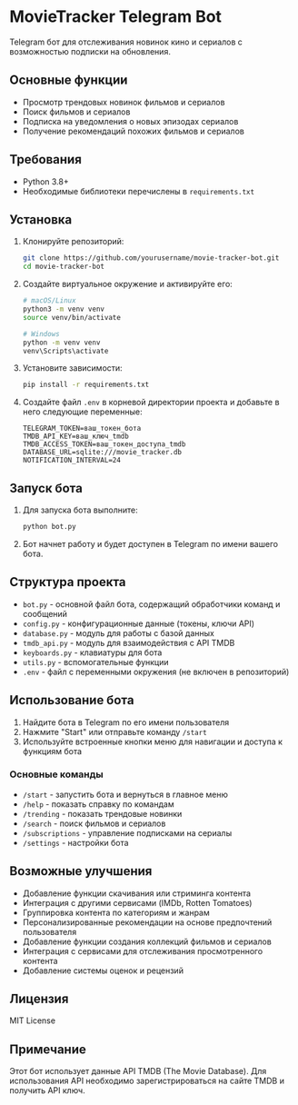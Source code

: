 # MovieTracker Telegram Bot

Telegram бот для отслеживания новинок кино и сериалов с возможностью подписки на обновления.

## Основные функции

- Просмотр трендовых новинок фильмов и сериалов
- Поиск фильмов и сериалов
- Подписка на уведомления о новых эпизодах сериалов
- Получение рекомендаций похожих фильмов и сериалов

## Требования

- Python 3.8+
- Необходимые библиотеки перечислены в `requirements.txt`

## Установка

1. Клонируйте репозиторий:
   ```bash
   git clone https://github.com/yourusername/movie-tracker-bot.git
   cd movie-tracker-bot
   ```

2. Создайте виртуальное окружение и активируйте его:
   ```bash
   # macOS/Linux
   python3 -m venv venv
   source venv/bin/activate
   
   # Windows
   python -m venv venv
   venv\Scripts\activate
   ```

3. Установите зависимости:
   ```bash
   pip install -r requirements.txt
   ```

4. Создайте файл `.env` в корневой директории проекта и добавьте в него следующие переменные:
   ```
   TELEGRAM_TOKEN=ваш_токен_бота
   TMDB_API_KEY=ваш_ключ_tmdb
   TMDB_ACCESS_TOKEN=ваш_токен_доступа_tmdb
   DATABASE_URL=sqlite:///movie_tracker.db
   NOTIFICATION_INTERVAL=24
   ```

## Запуск бота

1. Для запуска бота выполните:
   ```bash
   python bot.py
   ```

2. Бот начнет работу и будет доступен в Telegram по имени вашего бота.

## Структура проекта

- `bot.py` - основной файл бота, содержащий обработчики команд и сообщений
- `config.py` - конфигурационные данные (токены, ключи API)
- `database.py` - модуль для работы с базой данных
- `tmdb_api.py` - модуль для взаимодействия с API TMDB
- `keyboards.py` - клавиатуры для бота
- `utils.py` - вспомогательные функции
- `.env` - файл с переменными окружения (не включен в репозиторий)

## Использование бота

1. Найдите бота в Telegram по его имени пользователя
2. Нажмите "Start" или отправьте команду `/start`
3. Используйте встроенные кнопки меню для навигации и доступа к функциям бота

### Основные команды

- `/start` - запустить бота и вернуться в главное меню
- `/help` - показать справку по командам
- `/trending` - показать трендовые новинки
- `/search` - поиск фильмов и сериалов
- `/subscriptions` - управление подписками на сериалы
- `/settings` - настройки бота

## Возможные улучшения

- Добавление функции скачивания или стриминга контента
- Интеграция с другими сервисами (IMDb, Rotten Tomatoes)
- Группировка контента по категориям и жанрам
- Персонализированные рекомендации на основе предпочтений пользователя
- Добавление функции создания коллекций фильмов и сериалов
- Интеграция с сервисами для отслеживания просмотренного контента
- Добавление системы оценок и рецензий

## Лицензия

MIT License

## Примечание

Этот бот использует данные API TMDB (The Movie Database). Для использования API необходимо зарегистрироваться на сайте TMDB и получить API ключ.